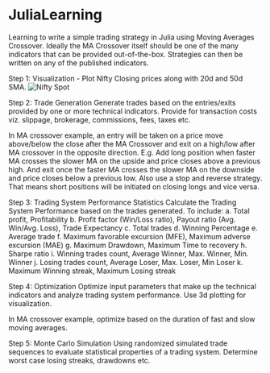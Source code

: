 # JuliaLearning
Learning to write a simple trading strategy in Julia using Moving Averages Crossover. Ideally the MA Crossover itself should be one of the many indicators that can be provided out-of-the-box. Strategies can then be written on any of the published indicators.

Step 1: Visualization - Plot Nifty Closing prices along with 20d and 50d SMA.
![Nifty Spot](https://github.com/kapilspawar/JuliaLearning/blob/master/images/nifty_1000d.png?raw=true "Nifty Spot")

Step 2: Trade Generation
Generate trades based on the entries/exits provided by one or more technical indicators. Provide for transaction costs viz. slippage, brokerage, commissions, fees, taxes etc.

In MA crossover example, an entry will be taken on a price move above/below the close after the MA Crossover and exit on a high/low after MA crossover in the opposite direction. E.g. Add long position when faster MA crosses the slower MA on the upside and price closes above a previous high. And exit once the faster MA crosses the slower MA on the downside and price closes below a previous low. Also use a stop and reverse strategy. That means short positions will be initiated on closing longs and vice versa.

Step 3: Trading System Performance Statistics
Calculate the Trading System Performance based on the trades generated. To include:
a. Total profit, Profitability
b. Profit factor (Win/Loss ratio), Payout ratio (Avg. Win/Avg. Loss), Trade Expectancy
c. Total trades
d. Winning Percentage
e. Average trade
f. Maximum favorable excursion (MFE), Maximum adverse excursion (MAE)
g. Maximum Drawdown, Maximum Time to recovery
h. Sharpe ratio
i. Winning trades count, Average Winner, Max. Winner, Min. Winner
j. Losing trades count, Average Loser, Max. Loser, Min Loser
k. Maximum Winning streak, Maximum Losing streak

Step 4: Optimization
Optimize input parameters that make up the technical indicators and analyze trading system performance. Use 3d plotting for visualization.

In MA crossover example, optimize based on the duration of fast and slow moving averages.

Step 5: Monte Carlo Simulation
Using randomized simulated trade sequences to evaluate statistical properties of a trading system. Determine worst case losing streaks, drawdowns etc.